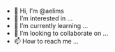 - 👋 Hi, I’m @aelims
- 👀 I’m interested in ...
- 🌱 I’m currently learning ...
- 💞️ I’m looking to collaborate on ...
- 📫 How to reach me ...

<!---
aelims/aelims is a ✨ special ✨ repository because its `README.md` (this file) appears on your GitHub profile.
You can click the Preview link to take a look at your changes.
--->
